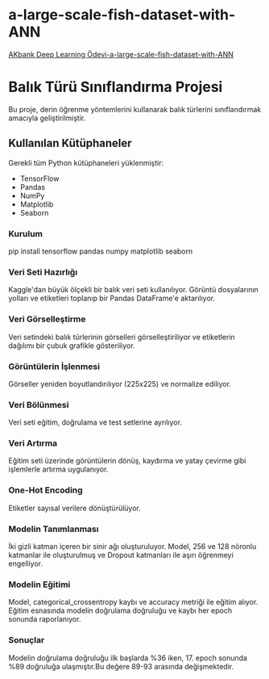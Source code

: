 # a-large-scale-fish-dataset-with-ANN
 [AKbank Deep Learning Ödevi-a-large-scale-fish-dataset-with-ANN](https://www.kaggle.com/code/azizcanbalc/a-large-scale-fish-dataset-with-ann)

# Balık Türü Sınıflandırma Projesi

Bu proje, derin öğrenme yöntemlerini kullanarak balık türlerini sınıflandırmak amacıyla geliştirilmiştir.

## Kullanılan Kütüphaneler

Gerekli tüm Python kütüphaneleri yüklenmiştir:

- TensorFlow
- Pandas
- NumPy
- Matplotlib
- Seaborn

### Kurulum

pip install tensorflow pandas numpy matplotlib seaborn 

### Veri Seti Hazırlığı
Kaggle'dan büyük ölçekli bir balık veri seti kullanılıyor. Görüntü dosyalarının yolları ve etiketleri toplanıp bir Pandas DataFrame'e aktarılıyor.

### Veri Görselleştirme
Veri setindeki balık türlerinin görselleri görselleştiriliyor ve etiketlerin dağılımı bir çubuk grafikle gösteriliyor.

### Görüntülerin İşlenmesi
Görseller yeniden boyutlandırılıyor (225x225) ve normalize ediliyor.

### Veri Bölünmesi
Veri seti eğitim, doğrulama ve test setlerine ayrılıyor.

### Veri Artırma
Eğitim seti üzerinde görüntülerin dönüş, kaydırma ve yatay çevirme gibi işlemlerle artırma uygulanıyor.

### One-Hot Encoding
Etiketler sayısal verilere dönüştürülüyor.

### Modelin Tanımlanması
İki gizli katman içeren bir sinir ağı oluşturuluyor. Model, 256 ve 128 nöronlu katmanlar ile oluşturulmuş ve Dropout katmanları ile aşırı öğrenmeyi engelliyor.

### Modelin Eğitimi
Model, categorical_crossentropy kaybı ve accuracy metriği ile eğitim alıyor. Eğitim esnasında modelin doğrulama doğruluğu ve kaybı her epoch sonunda raporlanıyor.

### Sonuçlar
Modelin doğrulama doğruluğu ilk başlarda %36 iken, 17. epoch sonunda %89 doğruluğa ulaşmıştır.Bu değere 89-93 arasında değişmektedir.
